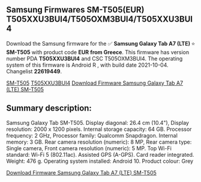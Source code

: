 <h2>Samsung Firmwares SM-T505(EUR) T505XXU3BUI4/T505OXM3BUI4/T505XXU3BUI4</h2>
Download the Samsung firmware for the ✅ <strong>Samsung Galaxy Tab A7 (LTE) </strong> ⭐ <strong>SM-T505</strong> with product code <strong>EUR</strong> <strong> from Greece</strong>. This firmware has version number PDA <strong>T505XXU3BUI4</strong> and CSC T505OXM3BUI4. The operating system of this firmware is Android R , with build date 2021-10-04. Changelist <strong>22619449</strong>.


[SM-T505](https://samfirm.shop/samsung/model/SM-T505)
[T505XXU3BUI4](https://samfirm.shop/samsung/pda/T505XXU3BUI4)
[Download Firmware Samsung Galaxy Tab A7 (LTE) SM-T505](https://samfirm.shop/samsung/firmware/462407)
<h2>Summary description:</h2>
<p>Samsung Galaxy Tab SM-T505. Display diagonal: 26.4 cm (10.4"), Display resolution: 2000 x 1200 pixels. Internal storage capacity: 64 GB. Processor frequency: 2 GHz, Processor family: Qualcomm Snapdragon. Internal memory: 3 GB. Rear camera resolution (numeric): 8 MP, Rear camera type: Single camera, Front camera resolution (numeric): 5 MP. Top Wi-Fi standard: Wi-Fi 5 (802.11ac). Assisted GPS (A-GPS). Card reader integrated. Weight: 476 g. Operating system installed: Android 10. Product colour: Grey</p>


[Download Firmware Samsung Galaxy Tab A7 (LTE) SM-T505](https://samfirm.shop/samsung/firmware/462407)
